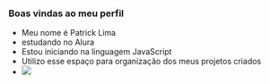 ### Boas vindas ao meu perfil 

- Meu nome é Patrick Lima
- estudando no Alura
- Estou iniciando na linguagem JavaScript
- Utilizo esse espaço para organização dos meus projetos criados
- ![](https://media1.tenor.com/m/Oq9n98VpQkkAAAAC/jotaro-jojo.gif)
